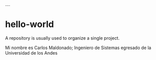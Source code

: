 <html>
<html>
<head>
  <title> <h1><div> Why I Love This Course </div></h1> </title>
</head>
<body> .... </body>
</hmtl>

# hello-world
A repository is usually used to organize a single project.

Mi nombre es Carlos Maldonado; Ingeniero de Sistemas egresado de la Universidad de los Andes
